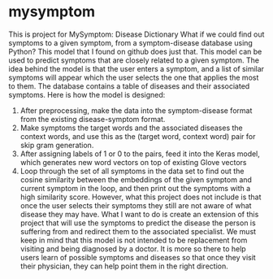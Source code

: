 # mysymptom
This is project for MySymptom: Disease Dictionary
What if we could find out symptoms to a given symptom, from a symptom-disease database using Python? This model that I found on github does just that. This model can be used to predict symptoms that are closely related to a given symptom. The idea behind the model is that the user enters a symptom, and a list of similar symptoms will appear which the user selects the one that applies the most to them. The database contains a table of diseases and their associated symptoms. Here is how the model is designed:
1. After preprocessing, make the data into the symptom-disease format from the existing disease-symptom format.
2. Make symptoms the target words and the associated diseases the context words, and use this as the (target word, context word) pair for skip gram generation.
3. After assigning labels of 1 or 0 to the pairs, feed it into the Keras model, which generates new word vectors on top of existing Glove vectors
4. Loop through the set of all symptoms in the data set to find out the cosine similarity between the embeddings of the given symptom and current symptom in the loop, and then print out the symptoms with a high similarity score.
However, what this project does not include is that once the user selects their symptoms they still are not aware of what disease they may have. What I want to do is create an extension of this project that will use the symptoms to predict the disease the person is suffering from and redirect them to the associated specialist. We must keep in mind that this model is not intended to be replacement from visiting and being diagnosed by a doctor. It is more so there to help users learn of possible symptoms and diseases so that once they visit their physician, they can help point them in the right direction.
